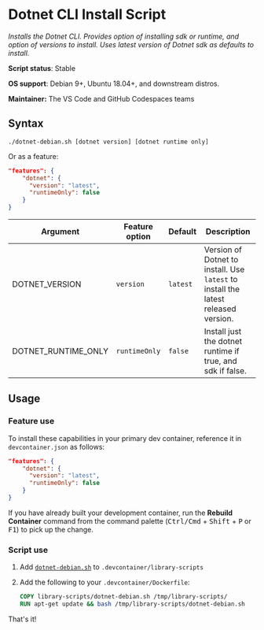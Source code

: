 # Dotnet CLI Install Script

*Installs the Dotnet CLI. Provides option of installing sdk or runtime, and option of versions to install. Uses latest version of Dotnet sdk as defaults to install.*

**Script status**: Stable

**OS support**: Debian 9+, Ubuntu 18.04+, and downstream distros.

**Maintainer:** The VS Code and GitHub Codespaces teams

## Syntax

```text
./dotnet-debian.sh [dotnet version] [dotnet runtime only]
```

Or as a feature:

```json
"features": {
    "dotnet": {
      "version": "latest",
      "runtimeOnly": false
    }
}
```

|Argument|Feature option|Default|Description|
|--------|--------------|-------|-----------|
|DOTNET_VERSION| `version` | `latest`| Version of Dotnet to install. Use `latest` to install the latest released version. |
|DOTNET_RUNTIME_ONLY| `runtimeOnly` | `false` | Install just the dotnet runtime if true, and sdk if false. |

## Usage

### Feature use

To install these capabilities in your primary dev container, reference it in `devcontainer.json` as follows:

```json
"features": {
    "dotnet": {
      "version": "latest",
      "runtimeOnly": false
    }
}
```

If you have already built your development container, run the **Rebuild Container** command from the command palette (<kbd>Ctrl/Cmd</kbd> + <kbd>Shift</kbd> + <kbd>P</kbd> or <kbd>F1</kbd>) to pick up the change.

### Script use

1. Add [`dotnet-debian.sh`](../dotnet-debian.sh) to `.devcontainer/library-scripts`

2. Add the following to your `.devcontainer/Dockerfile`:

    ```Dockerfile
    COPY library-scripts/dotnet-debian.sh /tmp/library-scripts/
    RUN apt-get update && bash /tmp/library-scripts/dotnet-debian.sh
    ```

That's it!
